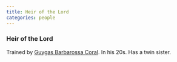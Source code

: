 ```yaml
---
title: Heir of the Lord
categories: people
---
```


### Heir of the Lord

Trained by [Guygas Barbarossa Coral](GuygasBarbarossaCoral). In his 20s. Has a twin sister.